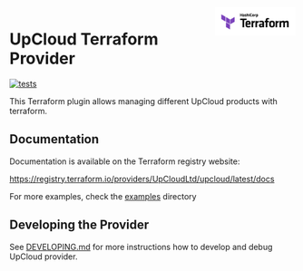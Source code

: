 <a href="https://terraform.io">
  <img src="assets/images/terraform_logo.svg" alt="Terraform logo" title="Terraform" align="right" height="50" />
</a>

# UpCloud Terraform Provider
[![tests](https://github.com/UpCloudLtd/terraform-provider-upcloud/actions/workflows/terraform.yml/badge.svg?event=pull_request&branch=)](https://github.com/UpCloudLtd/terraform-provider-upcloud/actions/workflows/terraform.yml)

This Terraform plugin allows managing different UpCloud products with
terraform.

## Documentation

Documentation is available on the Terraform registry website:

https://registry.terraform.io/providers/UpCloudLtd/upcloud/latest/docs

For more examples, check the [examples](examples/) directory

## Developing the Provider
See [DEVELOPING.md](DEVELOPING.md) for more instructions how to develop and debug UpCloud provider.

